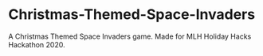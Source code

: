 # Christmas-Themed-Space-Invaders
A Christmas Themed Space Invaders game. Made for MLH Holiday Hacks Hackathon 2020.
